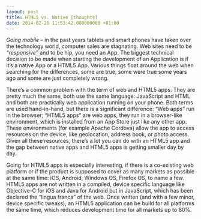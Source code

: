 ```yaml
---
layout: post
title: HTML5 vs. Native [thoughts]
date: 2014-02-26 11:53:42.000000000 +01:00
---
```

*Going mobile* – in the past years tablets and smart phones have taken over the technology world, computer sales are stagnating. Web sites need to be *“responsive”* and to be hip, you need an App. The biggest technical decision to be made when starting the development of an Application is if it’s a native App or a HTML5 App. Various things float around the web when searching for the differences, some are true, some were true some years ago and some are just completely wrong.

There’s a common problem with the term of web and HTML5 apps. They are pretty much the same, both use the same language: JavaScript and HTML and both are practically web application running on your phone. Both terms are used hand-in-hand, but there is a significant difference: “Web apps” run in the browser; “HTML5 apps” are web apps, they run in a browser-like environment, which is installed from an App Store just like any other app. These environments (for example Apache Cordova) allow the app to access resources on the device, like geolocation, address book, or photo access. Given all these resources, there’s a lot you can do with an HTML5 app and the gap between native apps and HTML5 apps is getting smaller day by day.

Going for HTML5 apps is especially interesting, if there is a co-existing web platform or if the product is supposed to cover as many markets as possible at the same time: iOS, Android, Windows OS, Firefox OS, to name a few. HTML5 apps are not written in a compiled, device specific language like Objective-C for iOS and Java for Android but in JavaScript, which has been declared the “lingua franca” of the web. Once written (and with a few minor, device specific tweaks), an HTML5 application can be build for all platforms the same time, which reduces development time for all markets up to 80%.
